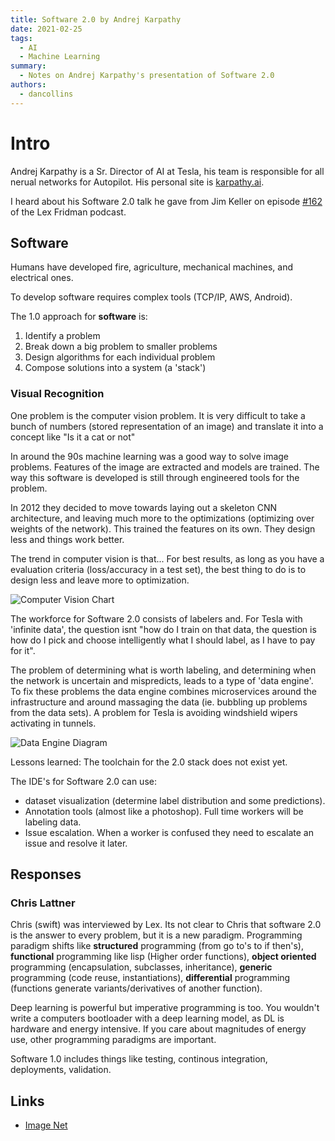 ```yaml
---
title: Software 2.0 by Andrej Karpathy
date: 2021-02-25
tags:
  - AI
  - Machine Learning
summary:
  - Notes on Andrej Karpathy's presentation of Software 2.0
authors:
  - dancollins
---
```


# Intro

Andrej Karpathy is a Sr. Director of AI at Tesla, his team is responsible for all nerual networks for Autopilot. His personal site is [karpathy.ai](https://karpathy.ai/ 'karpathy.ai').

I heard about his Software 2.0 talk he gave from Jim Keller on episode [#162](https://www.youtube.com/watch?v=G4hL5Om4IJ4&ab_channel=LexFridman '#162') of the Lex Fridman podcast.

## Software

Humans have developed fire, agriculture, mechanical machines, and electrical ones.

To develop software requires complex tools (TCP/IP, AWS, Android).

The 1.0 approach for **software** is:

1. Identify a problem
2. Break down a big problem to smaller problems
3. Design algorithms for each individual problem
4. Compose solutions into a system (a 'stack')

### Visual Recognition

One problem is the computer vision problem. It is very difficult to take a bunch of numbers (stored representation of an image) and translate it into a concept like "Is it a cat or not"

In around the 90s machine learning was a good way to solve image problems. Features of the image are extracted and models are trained. The way this software is developed is still through engineered tools for the problem.

In 2012 they decided to move towards laying out a skeleton CNN architecture, and leaving much more to the optimizations (optimizing over weights of the network). This trained the features on its own. They design less and things work better.

The trend in computer vision is that... For best results, as long as you have a evaluation criteria (loss/accuracy in a test set), the best thing to do is to design less and leave more to optimization.

![Computer Vision Chart](/static/images/Computer-Vision-Chart.png)

The workforce for Software 2.0 consists of labelers and. For Tesla with 'infinite data', the question isnt "how do I train on that data, the question is how do I pick and choose intelligently what I should label, as I have to pay for it".

The problem of determining what is worth labeling, and determining when the network is uncertain and mispredicts, leads to a type of 'data engine'. To fix these problems the data engine combines microservices around the infrastructure and around massaging the data (ie. bubbling up problems from the data sets). A problem for Tesla is avoiding windshield wipers activating in tunnels.

![Data Engine Diagram](/static/images/Karpathy-software-2-0-loop.png)

Lessons learned: The toolchain for the 2.0 stack does not exist yet.

The IDE's for Software 2.0 can use:

- dataset visualization (determine label distribution and some predictions).
- Annotation tools (almost like a photoshop). Full time workers will be labeling data.
- Issue escalation. When a worker is confused they need to escalate an issue and resolve it later.

## Responses

### Chris Lattner

Chris (swift) was interviewed by Lex. Its not clear to Chris that software 2.0 is the answer to every problem, but it is a new paradigm. Programming paradigm shifts like **structured** programming (from go to's to if then's), **functional** programming like lisp (Higher order functions), **object oriented** programming (encapsulation, subclasses, inheritance), **generic** programming (code reuse, instantiations), **differential** programming (functions generate variants/derivatives of another function).

Deep learning is powerful but imperative programming is too. You wouldn't write a computers bootloader with a deep learning model, as DL is hardware and energy intensive. If you care about magnitudes of energy use, other programming paradigms are important.

Software 1.0 includes things like testing, continous integration, deployments, validation.

## Links

- [Image Net](http://www.image-net.org/ 'Image Net')
